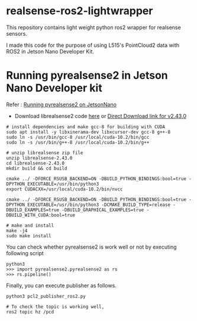 # realsense-ros2-lightwrapper
This repository contains light weight python ros2 wrapper for realsense sensors.

I made this code for the purpose of using L515's PointCloud2 data with ROS2 in Jetson Nano Developer Kit.

# Running pyrealsense2 in Jetson Nano Developer kit
Refer : [Running pyrealsense2 on JetsonNano](https://github.com/IntelRealSense/librealsense/issues/6964)

- Download librealsense2 code [here](https://github.com/IntelRealSense/librealsense/releases/) or [Direct Download link for v2.43.0](https://github.com/IntelRealSense/librealsense/archive/refs/tags/v2.43.0.zip)
```
# install dependencies and make gcc-8 for building with CUDA
sudo apt install -y libxinerama-dev libxcursor-dev gcc-8 g++-8
sudo ln -s /usr/bin/gcc-8 /usr/local/cuda-10.2/bin/gcc
sudo ln -s /usr/bin/g++-8 /usr/local/cuda-10.2/bin/g++

# unzip librealsense zip file
unzip librealsense-2.43.0
cd librealsense-2.43.0
mkdir build && cd build

cmake ../ -DFORCE_RSUSB_BACKEND=ON -DBUILD_PYTHON_BINDINGS:bool=true -DPYTHON_EXECUTABLE=/usr/bin/python3
export CUDACXX=/usr/local/cuda-10.2/bin/nvcc

cmake ../ -DFORCE_RSUSB_BACKEND=ON -DBUILD_PYTHON_BINDINGS:bool=true -DPYTHON_EXECUTABLE=/usr/bin/python3 -DCMAKE_BUILD_TYPE=release -DBUILD_EXAMPLES=true -DBUILD_GRAPHICAL_EXAMPLES=true -DBUILD_WITH_CUDA:bool=true

# make and install
make -j4
sudo make install
```

You can check whether pyrealsense2 is work well or not by executing following script
```
python3
>>> import pyrealsense2.pyrealsense2 as rs
>>> rs.pipeline()
```

Finally, you can execute publisher as follows.
```
python3 pcl2_publisher_ros2.py

# To check the topic is working well,
ros2 topic hz /pcd
```

